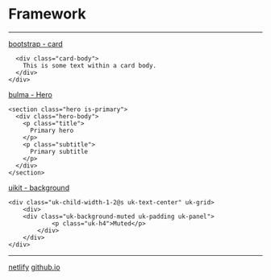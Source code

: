# Framework
***
[bootstrap - card](https://getbootstrap.com/docs/5.2/components/card/#images) 
```<div class="card">
  <div class="card-body">
    This is some text within a card body.
  </div>
</div>
```

[bulma - Hero](https://bulma.io/documentation/layout/hero/)
```
<section class="hero is-primary">
  <div class="hero-body">
    <p class="title">
      Primary hero
    </p>
    <p class="subtitle">
      Primary subtitle
    </p>
  </div>
</section>
```

[uikit - background](https://getuikit.com/docs/background)
```
<div class="uk-child-width-1-2@s uk-text-center" uk-grid>
    <div>
    <div class="uk-background-muted uk-padding uk-panel">
            <p class="uk-h4">Muted</p>
        </div>
    </div>
</div>        
```

***
[netlify](https://tiny-cupcake-a63fbe.netlify.app/)
[github.io](https://snowypark.github.io/)

